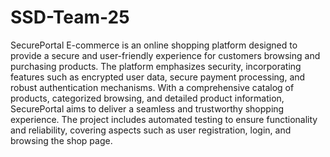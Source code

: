# SSD-Team-25
 SecurePortal E-commerce is an online shopping platform designed to provide a secure and user-friendly experience for customers browsing and purchasing products. The platform emphasizes security, incorporating features such as encrypted user data, secure payment processing, and robust authentication mechanisms. With a comprehensive catalog of products, categorized browsing, and detailed product information, SecurePortal aims to deliver a seamless and trustworthy shopping experience. The project includes automated testing to ensure functionality and reliability, covering aspects such as user registration, login, and browsing the shop page.